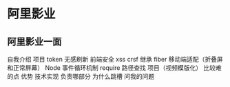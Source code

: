 # 阿里影业

## 阿里影业一面

自我介绍
项目
token 无感刷新
前端安全 xss crsf
继承
fiber
移动端适配（折叠屏和正常屏幕）
Node 事件循环机制
require 路径查找
项目（视频模版化）
比较难的点
优势
技术实现
负责哪部分
为什么跳槽
问我的问题
